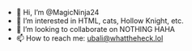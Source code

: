 - 👋 Hi, I’m @MagicNinja24
- 👀 I’m interested in HTML, cats, Hollow Knight, etc.
- 💞️ I’m looking to collaborate on NOTHING HAHA
- 📫 How to reach me: ubali@whattheheck.lol

<!---
MagicNinja24/MagicNinja24 is a ✨ special ✨ repository because its `README.md` (this file) appears on your GitHub profile.
You can click the Preview link to take a look at your changes.
--->
